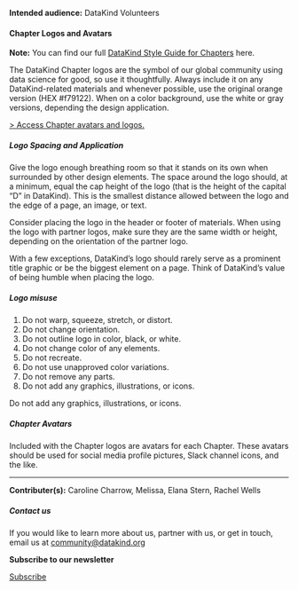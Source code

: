 




**Intended audience:**
DataKind Volunteers






#### Chapter Logos and Avatars


**Note:** You can find our full [DataKind Style Guide for Chapters](https://drive.google.com/file/d/1WYHzxypKOY_9l4-GIRsawIsfI-ulZCpf/view) here.


The DataKind Chapter logos are the symbol of our global community using data science for good, so use it thoughtfully. Always include it on any DataKind\-related materials and whenever possible, use the original orange version (HEX \#f79122\). When on a color background, use the white or gray versions, depending the design application.


[\> Access Chapter avatars and logos.](https://drive.google.com/drive/folders/1Mk8GnPgV0YGhqaI0QAOHaO1vmcLfFl06)


##### Logo Spacing and Application


Give the logo enough breathing room so that it stands on its own when surrounded by other design elements. The space around the logo should, at a minimum, equal the cap height of the logo (that is the height of the capital “D” in DataKind). This is the smallest distance allowed between the logo and the edge of a page, an image, or text.


Consider placing the logo in the header or footer of materials. When using the logo with partner logos, make sure they are the same width or height, depending on the orientation of the partner logo.


With a few exceptions, DataKind’s logo should rarely serve as a prominent title graphic or be the biggest element on a page. Think of DataKind’s value of being humble when placing the logo.


##### Logo misuse


1. Do not warp, squeeze, stretch, or distort.
2. Do not change orientation.
3. Do not outline logo in color, black, or white.
4. Do not change color of any elements.
5. Do not recreate.
6. Do not use unapproved color variations.
7. Do not remove any parts.
8. Do not add any graphics, illustrations, or icons.


Do not add any graphics, illustrations, or icons.


##### Chapter Avatars


Included with the Chapter logos are avatars for each Chapter. These avatars should be used for social media profile pictures, Slack channel icons, and the like.




---


 **Contributer(s):** Caroline Charrow, Melissa, Elana Stern, Rachel Wells







##### Contact us


If you would like to learn more about us, partner with us, or get in touch, email us at community@datakind.org



 
**Subscribe to our newsletter**
  

[Subscribe](https://www.datakind.org/subscribe/)



